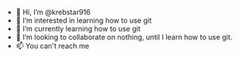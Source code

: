 - 👋 Hi, I’m @krebstar916
- 👀 I’m interested in learning how to use git
- 🌱 I’m currently learning how to use git
- 💞️ I’m looking to collaborate on nothing, until I learn how to use git.
- 📫 You can't reach me

<!---
krebstar916/krebstar916 is a ✨ special ✨ repository because its `README.md` (this file) appears on your GitHub profile.
You can click the Preview link to take a look at your changes.
--->
